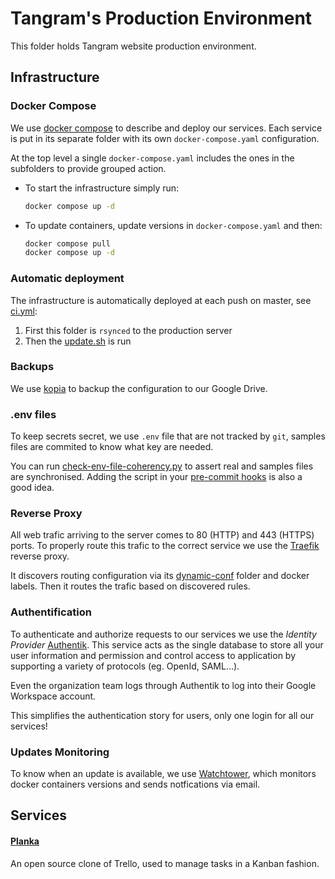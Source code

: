 # Tangram's Production Environment

This folder holds Tangram website production environment.

## Infrastructure

### Docker Compose

We use [docker compose](https://docs.docker.com/compose/) to describe and deploy our services. Each service is put in its separate folder with its own `docker-compose.yaml` configuration.

At the top level a single `docker-compose.yaml` includes the ones in the subfolders to provide grouped action.

- To start the infrastructure simply run:
    ```bash
    docker compose up -d
    ```
- To update containers, update versions in `docker-compose.yaml` and then:
    ```bash
    docker compose pull
    docker compose up -d
    ```

### Automatic deployment

The infrastructure is automatically deployed at each push on master, see [ci.yml](../.github/workflows/ci.yml):
 1. First this folder is `rsynced` to the production server
 2. Then the [update.sh](./update.sh) is run

### Backups

We use [kopia](https://kopia.io/) to backup the configuration to our Google Drive.

### .env files

To keep secrets secret, we use `.env` file that are not tracked by `git`, samples files are commited to know what key are needed.

You can run [check-env-file-coherency.py](scripts/check-env-file-coherency.py) to assert real and samples files are synchronised. Adding the script in your [pre-commit hooks](https://git-scm.com/book/en/v2/Customizing-Git-Git-Hooks) is also a good idea.

### Reverse Proxy

All web trafic arriving to the server comes to 80 (HTTP) and 443 (HTTPS) ports. To properly route this trafic to the correct service we use the [Traefik](https://doc.traefik.io/traefik/) reverse proxy.

It discovers routing configuration via its [dynamic-conf](./traefik/dynamic-conf/) folder and docker labels. Then it routes the trafic based on discovered rules.

### Authentification

To authenticate and authorize requests to our services we use the *Identity Provider* [Authentik](https://goauthentik.io/). This service acts as the single database to store all your user information and permission and control access to application by supporting a variety of protocols (eg. OpenId, SAML...).

Even the organization team logs through Authentik to log into their Google Workspace account.

This simplifies the authentication story for users, only one login for all our services!

### Updates Monitoring

To know when an update is available, we use [Watchtower](https://containrrr.dev/watchtower/), which monitors docker containers versions and sends notfications via email.

## Services

#### [Planka](https://planka.app/)

An open source clone of Trello, used to manage tasks in a Kanban fashion.
